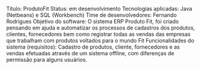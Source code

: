 Título: ProdutoFit
Status: em desenvolvimento
Tecnologias aplicadas: Java (Netbeans) e SQL (Workbench)
Time de desenvolvedores: Fernando Rodrigues
Objetivo do software: O sistema ERP Produto Fit, foi criado pensando em ajuda e automatizar os processos de cadastros 
dos produtos, clientes, fornecedores bem como registrar todas as vendas das empresas que trabalham com produtos voltados para o mundo Fit
Funcionalidades do sistema (requisitos): Cadastro de produtos, cliente, fornecedores e as vendas efetuadas
através de um sistema offline, com diferenças de permissão para alguns usuários.
